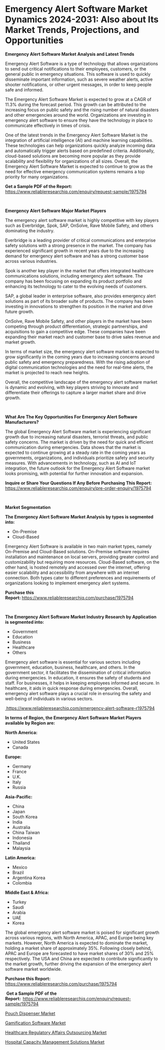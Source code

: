 <p><h1>Emergency Alert Software Market Dynamics 2024-2031: Also about Its Market Trends, Projections, and Opportunities</h1></p><p><strong>Emergency Alert Software Market Analysis and Latest Trends</strong></p>
<p><p>Emergency Alert Software is a type of technology that allows organizations to send out critical notifications to their employees, customers, or the general public in emergency situations. This software is used to quickly disseminate important information, such as severe weather alerts, active shooter notifications, or other urgent messages, in order to keep people safe and informed.</p><p>The Emergency Alert Software Market is expected to grow at a CAGR of 11.3% during the forecast period. This growth can be attributed to the increasing focus on public safety and the rising number of natural disasters and other emergencies around the world. Organizations are investing in emergency alert software to ensure they have the technology in place to communicate effectively in times of crisis.</p><p>One of the latest trends in the Emergency Alert Software Market is the integration of artificial intelligence (AI) and machine learning capabilities. These technologies can help organizations quickly analyze incoming data and automatically trigger alerts based on predefined criteria. Additionally, cloud-based solutions are becoming more popular as they provide scalability and flexibility for organizations of all sizes. Overall, the Emergency Alert Software Market is expected to continue to grow as the need for effective emergency communication systems remains a top priority for many organizations.</p></p>
<p><strong>Get a Sample PDF of the Report:&nbsp;</strong> <a href="https://www.reliableresearchiq.com/enquiry/request-sample/1975794">https://www.reliableresearchiq.com/enquiry/request-sample/1975794</a></p>
<p>&nbsp;</p>
<p><strong>Emergency Alert Software Major Market Players</strong></p>
<p><p>The emergency alert software market is highly competitive with key players such as Everbridge, Spok, SAP, OnSolve, Rave Mobile Safety, and others dominating the industry. </p><p>Everbridge is a leading provider of critical communications and enterprise safety solutions with a strong presence in the market. The company has experienced significant growth in recent years due to the increasing demand for emergency alert software and has a strong customer base across various industries.</p><p>Spok is another key player in the market that offers integrated healthcare communications solutions, including emergency alert software. The company has been focusing on expanding its product portfolio and enhancing its technology to cater to the evolving needs of customers.</p><p>SAP, a global leader in enterprise software, also provides emergency alert solutions as part of its broader suite of products. The company has been investing in innovations to strengthen its position in the market and drive future growth.</p><p>OnSolve, Rave Mobile Safety, and other players in the market have been competing through product differentiation, strategic partnerships, and acquisitions to gain a competitive edge. These companies have been expanding their market reach and customer base to drive sales revenue and market growth.</p><p>In terms of market size, the emergency alert software market is expected to grow significantly in the coming years due to increasing concerns around public safety and emergency preparedness. With the rising adoption of digital communication technologies and the need for real-time alerts, the market is projected to reach new heights.</p><p>Overall, the competitive landscape of the emergency alert software market is dynamic and evolving, with key players striving to innovate and differentiate their offerings to capture a larger market share and drive growth.</p></p>
<p>&nbsp;</p>
<p><strong>What Are The Key Opportunities For Emergency Alert Software Manufacturers?</strong></p>
<p><p>The global Emergency Alert Software market is experiencing significant growth due to increasing natural disasters, terrorist threats, and public safety concerns. The market is driven by the need for quick and efficient communication during emergencies. Data shows that the market is expected to continue growing at a steady rate in the coming years as governments, organizations, and individuals prioritize safety and security measures. With advancements in technology, such as AI and IoT integration, the future outlook for the Emergency Alert Software market looks promising, with potential for further innovation and expansion.</p></p>
<p><strong>Inquire or Share Your Questions If Any Before Purchasing This Report:</strong> <a href="https://www.reliableresearchiq.com/enquiry/pre-order-enquiry/1975794">https://www.reliableresearchiq.com/enquiry/pre-order-enquiry/1975794</a></p>
<p>&nbsp;</p>
<p><strong>Market Segmentation</strong></p>
<p><strong>The Emergency Alert Software Market Analysis by types is segmented into:</strong></p>
<p><ul><li>On-Premise</li><li>Cloud-Based</li></ul></p>
<p><p>Emergency Alert Software is available in two main market types, namely On-Premise and Cloud-Based solutions. On-Premise software requires installation and maintenance on local servers, providing greater control and customizability but requiring more resources. Cloud-Based software, on the other hand, is hosted remotely and accessed over the internet, offering easier scalability and accessibility from anywhere with an internet connection. Both types cater to different preferences and requirements of organizations looking to implement emergency alert systems.</p></p>
<p><strong>Purchase this Report:&nbsp;</strong><a href="https://www.reliableresearchiq.com/purchase/1975794">https://www.reliableresearchiq.com/purchase/1975794</a></p>
<p>&nbsp;</p>
<p><strong>The Emergency Alert Software Market Industry Research by Application is segmented into:</strong></p>
<p><ul><li>Government</li><li>Education</li><li>Business</li><li>Healthcare</li><li>Others</li></ul></p>
<p><p>Emergency alert software is essential for various sectors including government, education, business, healthcare, and others. In the government sector, it facilitates the dissemination of critical information during emergencies. In education, it ensures the safety of students and staff. For businesses, it helps in keeping employees informed and secure. In healthcare, it aids in quick response during emergencies. Overall, emergency alert software plays a crucial role in ensuring the safety and well-being of individuals in various sectors.</p></p>
<p><a href="https://www.reliableresearchiq.com/emergency-alert-software-r1975794">&nbsp;https://www.reliableresearchiq.com/emergency-alert-software-r1975794</a></p>
<p><strong>In terms of Region, the Emergency Alert Software Market Players available by Region are:</strong></p>
<p>
    <p> <strong> North America: </strong>
        <ul>
            <li>United States</li>
            <li>Canada</li>
        </ul>
        </p> 
    <p> <strong> Europe: </strong>
        <ul>
            <li>Germany</li>
            <li>France</li>
            <li>U.K.</li>
            <li>Italy</li>
            <li>Russia</li>
        </ul>
        </p> 
    <p> <strong> Asia-Pacific: </strong>
        <ul>
            <li>China</li>
            <li>Japan</li>
            <li>South Korea</li>
            <li>India</li>
            <li>Australia</li>
            <li>China Taiwan</li>
            <li>Indonesia</li>
            <li>Thailand</li>
            <li>Malaysia</li>
        </ul>
        </p> 
    <p> <strong> Latin America: </strong>
        <ul>
            <li>Mexico</li>
            <li>Brazil</li>
            <li>Argentina Korea</li>
            <li>Colombia</li>
        </ul>
        </p> 
    <p> <strong> Middle East & Africa: </strong>
        <ul>
            <li>Turkey</li>
            <li>Saudi</li>
            <li>Arabia</li>
            <li>UAE</li>
            <li>Korea</li>
        </ul>
    </p>
    </p>
<p><p>The global emergency alert software market is poised for significant growth across various regions, with North America, APAC, and Europe being key markets. However, North America is expected to dominate the market, holding a market share of approximately 35%. Following closely behind, APAC and Europe are forecasted to have market shares of 30% and 25% respectively. The USA and China are expected to contribute significantly to the market growth, further driving the expansion of the emergency alert software market worldwide.</p></p>
<p><strong>Purchase this Report: </strong><a href="https://www.reliableresearchiq.com/purchase/1975794">https://www.reliableresearchiq.com/purchase/1975794</a></p>
<p>&nbsp;<strong>Get a Sample PDF of the Report:&nbsp;&nbsp;</strong><a href="https://www.reliableresearchiq.com/enquiry/request-sample/1975794">https://www.reliableresearchiq.com/enquiry/request-sample/1975794</a></p>
<p><strong></strong></p>
<p><p><a href="https://www.linkedin.com/pulse/pouch-dispenser-market-investigation-industry-evolution-forecast-bd9oc">Pouch Dispenser Market</a></p><p><a href="https://www.linkedin.com/pulse/gamification-software-market-size-share-trends-analysis-report-rhkbe">Gamification Software Market</a></p><p><a href="https://github.com/sydneyHley85/Market-Research-Report-List-1/blob/main/healthcare-regulatory-affairs-outsourcing-market.md">Healthcare Regulatory Affairs Outsourcing Market</a></p><p><a href="https://github.com/JordyBecker/Market-Research-Report-List-1/blob/main/hospital-capacity-management-solutions-market.md">Hospital Capacity Management Solutions Market</a></p></p>